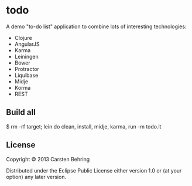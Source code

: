 # todo
A demo "to-do list" application to combine lots of interesting technologies:

* Clojure
* AngularJS
* Karma
* Leiningen
* Bower
* Protractor
* Liquibase
* Midje
* Korma
* REST

## Build all
 $ rm -rf target; lein do clean, install, midje, karma, run -m todo.it

## License

Copyright © 2013 Carsten Behring

Distributed under the Eclipse Public License either version 1.0 or (at
your option) any later version.
